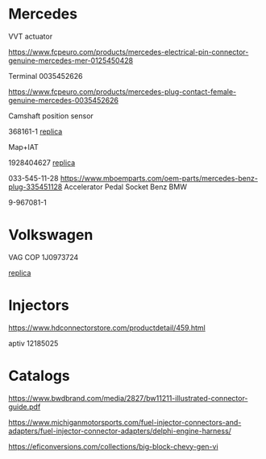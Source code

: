 # Mercedes

VVT actuator

https://www.fcpeuro.com/products/mercedes-electrical-pin-connector-genuine-mercedes-mer-0125450428

Terminal 0035452626

https://www.fcpeuro.com/products/mercedes-plug-contact-female-genuine-mercedes-0035452626


Camshaft position sensor

368161-1 [replica](https://www.hdconnectorstore.com/productdetail/1923.html)


Map+IAT

1928404627 [replica](https://www.hdconnectorstore.com/productdetail/4035.html)

033-545-11-28
https://www.mboemparts.com/oem-parts/mercedes-benz-plug-335451128
Accelerator Pedal Socket Benz BMW

9-967081-1

# Volkswagen

VAG COP 1J0973724

[replica](https://www.hdconnectorstore.com/productdetail/9236.html)


# Injectors


https://www.hdconnectorstore.com/productdetail/459.html

aptiv 12185025


# Catalogs

https://www.bwdbrand.com/media/2827/bw11211-illustrated-connector-guide.pdf

https://www.michiganmotorsports.com/fuel-injector-connectors-and-adapters/fuel-injector-connector-adapters/delphi-engine-harness/

https://eficonversions.com/collections/big-block-chevy-gen-vi